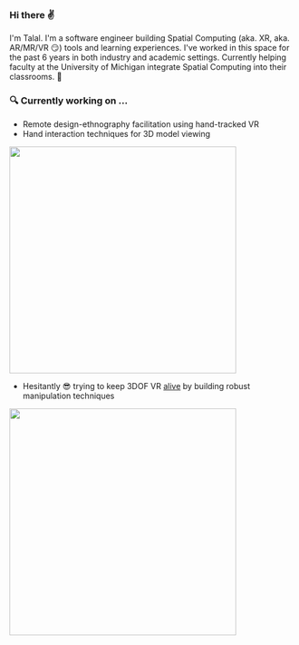 ### Hi there :v:
I'm Talal. I'm a software engineer building Spatial Computing (aka. XR, aka. AR/MR/VR :smirk:) tools and learning experiences. I've worked in this space for the past 6 years in both industry and academic settings. Currently helping faculty at the University of Michigan integrate Spatial Computing into their classrooms. :raised_hands:

### :mag: Currently working on ...

- Remote design-ethnography facilitation using hand-tracked VR
- Hand interaction techniques for 3D model viewing

<img src="https://media.giphy.com/media/XDS8DmFHyBvJ9Mfgn7/giphy.gif" width=400 align=center>

- Hesitantly :sunglasses: trying to keep 3DOF VR [alive](https://talothman.github.io/blog/Building-Efficient-Manipulation-Interactions-for-3DOF-Virtual-Reality-Controllers-Pt-1) by building robust manipulation techniques

<img src="https://media.giphy.com/media/RIedOjXcjjS59sY6vY/giphy.gif" width=400 align=center>

<!--
**talothman/talothman** is a ✨ _special_ ✨ repository because its `README.md` (this file) appears on your GitHub profile.

Here are some ideas to get you started:

- 🔭 I’m currently working on ...
- 🌱 I’m currently learning ...
- 👯 I’m looking to collaborate on ...
- 🤔 I’m looking for help with ...
- 💬 Ask me about ...
- 📫 How to reach me: ...
- 😄 Pronouns: ...
- ⚡ Fun fact: ...
-->
